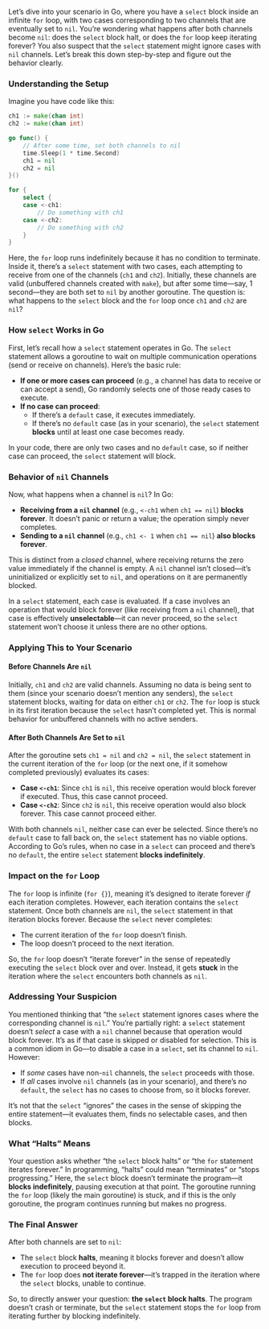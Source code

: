 Let’s dive into your scenario in Go, where you have a `select` block inside an infinite `for` loop, with two cases corresponding to two channels that are eventually set to `nil`. You’re wondering what happens after both channels become `nil`: does the `select` block halt, or does the `for` loop keep iterating forever? You also suspect that the `select` statement might ignore cases with `nil` channels. Let’s break this down step-by-step and figure out the behavior clearly.

### Understanding the Setup
Imagine you have code like this:

```go
ch1 := make(chan int)
ch2 := make(chan int)

go func() {
    // After some time, set both channels to nil
    time.Sleep(1 * time.Second)
    ch1 = nil
    ch2 = nil
}()

for {
    select {
    case <-ch1:
        // Do something with ch1
    case <-ch2:
        // Do something with ch2
    }
}
```

Here, the `for` loop runs indefinitely because it has no condition to terminate. Inside it, there’s a `select` statement with two cases, each attempting to receive from one of the channels (`ch1` and `ch2`). Initially, these channels are valid (unbuffered channels created with `make`), but after some time—say, 1 second—they are both set to `nil` by another goroutine. The question is: what happens to the `select` block and the `for` loop once `ch1` and `ch2` are `nil`?

### How `select` Works in Go
First, let’s recall how a `select` statement operates in Go. The `select` statement allows a goroutine to wait on multiple communication operations (send or receive on channels). Here’s the basic rule:

- **If one or more cases can proceed** (e.g., a channel has data to receive or can accept a send), Go randomly selects one of those ready cases to execute.
- **If no case can proceed**:
  - If there’s a `default` case, it executes immediately.
  - If there’s no `default` case (as in your scenario), the `select` statement **blocks** until at least one case becomes ready.

In your code, there are only two cases and no `default` case, so if neither case can proceed, the `select` statement will block.

### Behavior of `nil` Channels
Now, what happens when a channel is `nil`? In Go:

- **Receiving from a `nil` channel** (e.g., `<-ch1` when `ch1 == nil`) **blocks forever**. It doesn’t panic or return a value; the operation simply never completes.
- **Sending to a `nil` channel** (e.g., `ch1 <- 1` when `ch1 == nil`) **also blocks forever**.

This is distinct from a *closed* channel, where receiving returns the zero value immediately if the channel is empty. A `nil` channel isn’t closed—it’s uninitialized or explicitly set to `nil`, and operations on it are permanently blocked.

In a `select` statement, each case is evaluated. If a case involves an operation that would block forever (like receiving from a `nil` channel), that case is effectively **unselectable**—it can never proceed, so the `select` statement won’t choose it unless there are no other options.

### Applying This to Your Scenario
#### Before Channels Are `nil`
Initially, `ch1` and `ch2` are valid channels. Assuming no data is being sent to them (since your scenario doesn’t mention any senders), the `select` statement blocks, waiting for data on either `ch1` or `ch2`. The `for` loop is stuck in its first iteration because the `select` hasn’t completed yet. This is normal behavior for unbuffered channels with no active senders.

#### After Both Channels Are Set to `nil`
After the goroutine sets `ch1 = nil` and `ch2 = nil`, the `select` statement in the current iteration of the `for` loop (or the next one, if it somehow completed previously) evaluates its cases:

- **Case `<-ch1`**: Since `ch1` is `nil`, this receive operation would block forever if executed. Thus, this case cannot proceed.
- **Case `<-ch2`**: Since `ch2` is `nil`, this receive operation would also block forever. This case cannot proceed either.

With both channels `nil`, neither case can ever be selected. Since there’s no `default` case to fall back on, the `select` statement has no viable options. According to Go’s rules, when no case in a `select` can proceed and there’s no `default`, the entire `select` statement **blocks indefinitely**.

### Impact on the `for` Loop
The `for` loop is infinite (`for {}`), meaning it’s designed to iterate forever *if* each iteration completes. However, each iteration contains the `select` statement. Once both channels are `nil`, the `select` statement in that iteration blocks forever. Because the `select` never completes:

- The current iteration of the `for` loop doesn’t finish.
- The loop doesn’t proceed to the next iteration.

So, the `for` loop doesn’t “iterate forever” in the sense of repeatedly executing the `select` block over and over. Instead, it gets **stuck** in the iteration where the `select` encounters both channels as `nil`.

### Addressing Your Suspicion
You mentioned thinking that “the `select` statement ignores cases where the corresponding channel is `nil`.” You’re partially right: a `select` statement doesn’t *select* a case with a `nil` channel because that operation would block forever. It’s as if that case is skipped or disabled for selection. This is a common idiom in Go—to disable a case in a `select`, set its channel to `nil`. However:

- If *some* cases have non-`nil` channels, the `select` proceeds with those.
- If *all* cases involve `nil` channels (as in your scenario), and there’s no `default`, the `select` has no cases to choose from, so it blocks forever.

It’s not that the `select` “ignores” the cases in the sense of skipping the entire statement—it evaluates them, finds no selectable cases, and then blocks.

### What “Halts” Means
Your question asks whether “the `select` block halts” or “the `for` statement iterates forever.” In programming, “halts” could mean “terminates” or “stops progressing.” Here, the `select` block doesn’t terminate the program—it **blocks indefinitely**, pausing execution at that point. The goroutine running the `for` loop (likely the main goroutine) is stuck, and if this is the only goroutine, the program continues running but makes no progress.

### The Final Answer
After both channels are set to `nil`:

- The `select` block **halts**, meaning it blocks forever and doesn’t allow execution to proceed beyond it.
- The `for` loop does **not iterate forever**—it’s trapped in the iteration where the `select` blocks, unable to continue.

So, to directly answer your question: **the `select` block halts**. The program doesn’t crash or terminate, but the `select` statement stops the `for` loop from iterating further by blocking indefinitely.